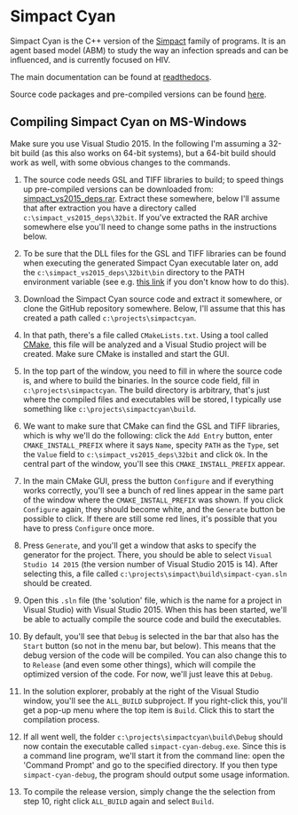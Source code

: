 Simpact Cyan
============

Simpact Cyan is the C++ version of the [Simpact](http://www.simpact.org/) family 
of programs. It is an agent based model (ABM) to study the way an infection 
spreads and can be influenced, and is currently focused on HIV. 

The main documentation can be found at [readthedocs](http://simpactcyan.readthedocs.io/).

Source code packages and pre-compiled versions can be found [here](http://research.edm.uhasselt.be/jori/simpact/programs/).

Compiling Simpact Cyan on MS-Windows
------------------------------------

Make sure you use Visual Studio 2015. In the following I'm assuming a 32-bit
build (as this also works on 64-bit systems), but a 64-bit build should work
as well, with some obvious changes to the commands.

 1. The source code needs GSL and TIFF libraries to build; to speed things up
    pre-compiled versions can be downloaded from: 
    [simpact_vs2015_deps.rar](http://research.edm.uhasselt.be/jori/simpact_vs2015_deps.rar).
    Extract these somewhere, below I'll assume that after extraction you have
    a directory called `c:\simpact_vs2015_deps\32bit`. If you've extracted the
    RAR archive somewhere else you'll need to change some paths in the instructions
    below.

 2. To be sure that the DLL files for the GSL and TIFF libraries can be found
    when executing the generated Simpact Cyan executable later on, add the
    `c:\simpact_vs2015_deps\32bit\bin` directory to the PATH environment
    variable (see e.g. [this link](http://www.computerhope.com/issues/ch000549.htm)
    if you don't know how to do this).

 3. Download the Simpact Cyan source code and extract it somewhere, or clone
    the GitHub repository somewhere. Below, I'll assume that this has created
    a path called `c:\projects\simpactcyan`.

 4. In that path, there's a file called `CMakeLists.txt`. Using a tool called
    [CMake](https://cmake.org/), this file will be analyzed and a Visual Studio
    project will be created. Make sure CMake is installed and start the GUI.

 5. In the top part of the window, you need to fill in where the source code
    is, and where to build the binaries. In the source code field, fill in
    `c:\projects\simpactcyan`. The build directory is arbitrary, that's just
    where the compiled files and executables will be stored, I typically use
    something like `c:\projects\simpactcyan\build`.

 6. We want to make sure that CMake can find the GSL and TIFF libraries, which
    is why we'll do the following: click the `Add Entry` button, enter
    `CMAKE_INSTALL_PREFIX` where it says `Name`, specity `PATH` as the `Type`,
    set the `Value` field to `c:\simpact_vs2015_deps\32bit` and click `Ok`.
    In the central part of the window, you'll see this `CMAKE_INSTALL_PREFIX`
    appear.

 7. In the main CMake GUI, press the button `Configure` and if everything works
    correctly, you'll see a bunch of red lines appear in the same part of the
    window where the `CMAKE_INSTALL_PREFIX` was shown. If you click `Configure`
    again, they should become white, and the `Generate` button be possible
    to click. If there are still some red lines, it's possible that you have
    to press `Configure` once more. 
    
 8. Press `Generate`, and you'll get a window that asks to specify the
    generator for the project. There, you should be able to select
    `Visual Studio 14 2015` (the version number of Visual Studio 2015 is
    14). After selecting this, a file called `c:\projects\simpact\build\simpact-cyan.sln`
    should be created.

 9. Open this `.sln` file (the 'solution' file, which is the name for a
    project in Visual Studio) with Visual Studio 2015. When this has been started,
    we'll be able to actually compile the source code and build the executables.

10. By default, you'll see that `Debug` is selected in the bar that also has
    the `Start` button (so not in the menu bar, but below). This means that the
    debug version of the code will be compiled. You can also change this to
    to `Release` (and even some other things), which will compile the optimized
    version of the code. For now, we'll just leave this at `Debug`.

11. In the solution explorer, probably at the right of the Visual Studio window,
    you'll see the `ALL_BUILD` subproject. If you right-click this, you'll get
    a pop-up menu where the top item is `Build`. Click this to start the
    compilation process.

12. If all went well, the folder `c:\projects\simpactcyan\build\Debug` should
    now contain the executable called `simpact-cyan-debug.exe`. Since this
    is a command line program, we'll start it from the command line: open
    the 'Command Prompt' and go to the specified directory. If you then
    type `simpact-cyan-debug`, the program should output some usage information.

13. To compile the release version, simply change the the selection from step
    10, right click `ALL_BUILD` again and select `Build`.


